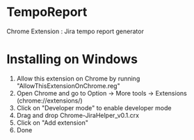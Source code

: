 # TempoReport
Chrome Extension : Jira tempo report generator

# Installing on Windows
1. Allow this extension on Chrome by running "AllowThisExtensionOnChrome.reg"
2. Open Chrome and go to Option -> More tools -> Extensions (chrome://extensions/)
3. Click on "Developer mode" to enable developer mode
4. Drag and drop Chrome-JiraHelper_v0.1.crx
5. Click on "Add extension"
6. Done
